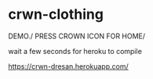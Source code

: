 # crwn-clothing
DEMO./
PRESS CROWN ICON FOR HOME/

wait a few seconds for heroku to compile

https://crwn-dresan.herokuapp.com/


